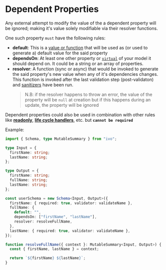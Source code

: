 # Dependent Properties

Any external attempt to modify the value of the a dependent property will be ignored; making it's value solely modifiable via their resolver functions.

One such property `must` have the following rules:

- **default**: This is a [value or function](./defaults.md#default-values) that will be used as (or used to generate a) default value for the said property
- **dependsOn**: At least one other property or [`virtual`](./virtuals.md#virtual-properties) of your model it should depend on. It could be a string or an array of properties.
- **resolver**: A function (sync or async) that would be invoked to generate the said property's new value when any of it's dependencies changes. This function is invoked after the last validation step (post-validaton) and [sanitizers](./virtuals.md#sanitizer) have been run.
  > N.B: if the resolver happens to throw an error, the value of the property will be `null` at creation but if this happens during an update, the property will be ignored

Dependent properties could also be used in combination with other rules like [**readonly**](./readonly.md#readonly-properties), [**life cycle handlers**](../life-cycles.md#life-cycle-handlers), etc. but **`cannot be required`**

Example:

```ts
import { Schema, type MutableSummary } from "ivo";

type Input = {
  firstName: string;
  lastName: string;
};

type Output = {
  firstName: string;
  fullName: string;
  lastName: string;
};

const userSchema = new Schema<Input, Output>({
  firstName: { required: true, validator: validateName },
  fullName: {
    default: "",
    dependsOn: ["firstName", "lastName"],
    resolver: resolveFullName,
  },
  lastName: { required: true, validator: validateName },
});

function resolveFullName({ context }: MutableSummary<Input, Output>) {
  const { firstName, lastName } = context;

  return `${firstName} ${lastName}`;
}
```
